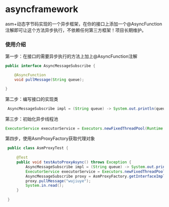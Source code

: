 # asyncframework
asm+动态字节码实现的一个异步框架，在你的接口上添加一个@AsyncFunction注解即可让这个方法异步执行，不依赖任何第三方框架！项目长期维护。

### 使用介绍

第一步：在接口的需要异步执行的方法上加上@AsyncFunction注解
```java
public interface AsyncMessageSubscribe {

    @AsyncFunction
    void pullMessage(String queue);

}
```

第二步：编写接口的实现类
```java
 AsyncMessageSubscribe impl = (String queue) -> System.out.println(queue);
```
第三步：初始化异步线程池
```java
ExecutorService executorService = Executors.newFixedThreadPool(Runtime.getRuntime().availableProcessors());
```

第四步，使用AsmProxyFactory获取代理对象
```java
 public class AsmProxyTest {
 
     @Test
     public void testAutoProxyAsync() throws Exception {
         AsyncMessageSubscribe impl = (String queue) -> System.out.println(queue);
         ExecutorService executorService = Executors.newFixedThreadPool(Runtime.getRuntime().availableProcessors());
         AsyncMessageSubscribe proxy = AsmProxyFactory.getInterfaceImplSupporAsync(AsyncMessageSubscribe.class, impl, executorService);
         proxy.pullMessage("wujiuye");
         System.in.read();
     }
 
 }

```
